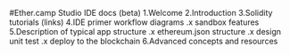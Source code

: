 #Ether.camp Studio IDE docs (beta)
1.Welcome 
2.Introduction
3.Solidity tutorials (links)
4.IDE primer workflow diagrams
     .x sandbox features
5.Description of typical app structure
     .x ethereum.json structure
     .x design unit test
     .x deploy to the blockchain
6.Advanced concepts and resources




